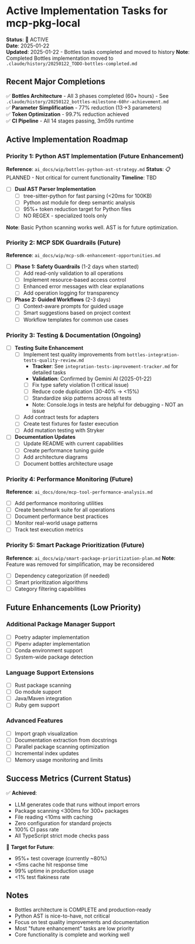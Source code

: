# Active Implementation Tasks for mcp-pkg-local

**Status**: 📝 ACTIVE  
**Date**: 2025-01-22  
**Updated**: 2025-01-22 - Bottles tasks completed and moved to history
**Note**: Completed Bottles implementation moved to `.claude/history/20250122_TODO-bottles-completed.md`

## Recent Major Completions

✅ **Bottles Architecture** - All 3 phases completed (60+ hours) - See `.claude/history/20250122_bottles-milestone-60hr-achievement.md`  
✅ **Parameter Simplification** - 77% reduction (13→3 parameters)  
✅ **Token Optimization** - 99.7% reduction achieved  
✅ **CI Pipeline** - All 14 stages passing, 3m59s runtime  

## Active Implementation Roadmap

### Priority 1: Python AST Implementation (Future Enhancement)
**Reference**: `ai_docs/wip/bottles-python-ast-strategy.md`
**Status**: 📋 PLANNED - Not critical for current functionality
**Timeline**: TBD

- [ ] **Dual AST Parser Implementation**
  - [ ] tree-sitter-python for fast parsing (<20ms for 100KB)
  - [ ] Python ast module for deep semantic analysis
  - [ ] 95%+ token reduction target for Python files
  - [ ] NO REGEX - specialized tools only

**Note**: Basic Python scanning works well. AST is for future optimization.

### Priority 2: MCP SDK Guardrails (Future)
**Reference**: `ai_docs/wip/mcp-sdk-enhancement-opportunities.md`
- [ ] **Phase 1: Safety Guardrails** (1-2 days when started)
  - [ ] Add read-only validation to all operations
  - [ ] Implement resource-based access control
  - [ ] Enhanced error messages with clear explanations
  - [ ] Add operation logging for transparency
- [ ] **Phase 2: Guided Workflows** (2-3 days)
  - [ ] Context-aware prompts for guided usage
  - [ ] Smart suggestions based on project context
  - [ ] Workflow templates for common use cases

### Priority 3: Testing & Documentation (Ongoing)
- [ ] **Testing Suite Enhancement**
  - [ ] Implement test quality improvements from `bottles-integration-tests-quality-review.md`
    - **Tracker**: See `integration-tests-improvement-tracker.md` for detailed tasks
    - **Validation**: Confirmed by Gemini AI (2025-01-22)
    - [ ] Fix type safety violation (1 critical issue)
    - [ ] Reduce code duplication (30-40% → <15%)
    - [ ] Standardize skip patterns across all tests
    - Note: Console.logs in tests are helpful for debugging - NOT an issue
  - [ ] Add contract tests for adapters
  - [ ] Create test fixtures for faster execution
  - [ ] Add mutation testing with Stryker
- [ ] **Documentation Updates**
  - [ ] Update README with current capabilities
  - [ ] Create performance tuning guide
  - [ ] Add architecture diagrams
  - [ ] Document bottles architecture usage

### Priority 4: Performance Monitoring (Future)
**Reference**: `ai_docs/done/mcp-tool-performance-analysis.md`
- [ ] Add performance monitoring utilities
- [ ] Create benchmark suite for all operations
- [ ] Document performance best practices
- [ ] Monitor real-world usage patterns
- [ ] Track test execution metrics

### Priority 5: Smart Package Prioritization (Future)
**Reference**: `ai_docs/wip/smart-package-prioritization-plan.md`
**Note**: Feature was removed for simplification, may be reconsidered
- [ ] Dependency categorization (if needed)
- [ ] Smart prioritization algorithms
- [ ] Category filtering capabilities

## Future Enhancements (Low Priority)

### Additional Package Manager Support
- [ ] Poetry adapter implementation
- [ ] Pipenv adapter implementation  
- [ ] Conda environment support
- [ ] System-wide package detection

### Language Support Extensions
- [ ] Rust package scanning
- [ ] Go module support
- [ ] Java/Maven integration
- [ ] Ruby gem support

### Advanced Features
- [ ] Import graph visualization
- [ ] Documentation extraction from docstrings
- [ ] Parallel package scanning optimization
- [ ] Incremental index updates
- [ ] Memory usage monitoring and limits

## Success Metrics (Current Status)

✅ **Achieved**:
- LLM generates code that runs without import errors
- Package scanning <300ms for 300+ packages
- File reading <10ms with caching
- Zero configuration for standard projects
- 100% CI pass rate
- All TypeScript strict mode checks pass

🎯 **Target for Future**:
- 95%+ test coverage (currently ~80%)
- <5ms cache hit response time
- 99% uptime in production usage
- <1% test flakiness rate

## Notes

- Bottles architecture is COMPLETE and production-ready
- Python AST is nice-to-have, not critical
- Focus on test quality improvements and documentation
- Most "future enhancement" tasks are low priority
- Core functionality is complete and working well
